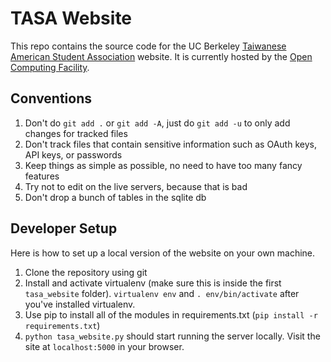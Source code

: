 # TASA Website

This repo contains the source code for the UC Berkeley [Taiwanese American Student Association](http://tasa.berkeley.edu) website. It is currently hosted by the [Open Computing Facility](https://ocf.io).

## Conventions

1. Don't do `git add .` or `git add -A`, just do `git add -u` to only add changes for tracked files
2. Don't track files that contain sensitive information such as OAuth keys, API keys, or passwords
3. Keep things as simple as possible, no need to have too many fancy features
4. Try not to edit on the live servers, because that is bad
5. Don't drop a bunch of tables in the sqlite db

## Developer Setup
Here is how to set up a local version of the website on your own machine.

1. Clone the repository using git
2. Install and activate virtualenv (make sure this is inside the first `tasa_website` folder). `virtualenv env` and `. env/bin/activate` after you've installed virtualenv.
3. Use pip to install all of the modules in requirements.txt (`pip install -r requirements.txt`)
4. `python tasa_website.py` should start running the server locally. Visit the site at `localhost:5000` in your browser.

